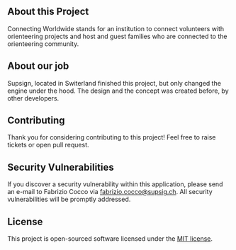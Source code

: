 ## About this Project

Connecting Worldwide stands for an institution to connect volunteers with orienteering projects and host and guest families who are connected to the orienteering community.

## About our job

Supsign, located in Switerland finished this project, but only changed the engine under the hood. The design and the concept was created before, by other developers.

## Contributing

Thank you for considering contributing to this project! Feel free to raise tickets or open pull request.

## Security Vulnerabilities

If you discover a security vulnerability within this application, please send an e-mail to Fabrizio Cocco via [fabrizio.cocco@supsig.ch](mailto:fabrizio.cocco@supsign.ch). All security vulnerabilities will be promptly addressed.

## License

This project is open-sourced software licensed under the [MIT license](https://opensource.org/licenses/MIT).
